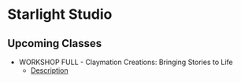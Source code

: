 # Starlight Studio

## Upcoming Classes

* WORKSHOP FULL - Claymation Creations: Bringing Stories to Life
  * [Description](workshops/claymationcreations.md)
